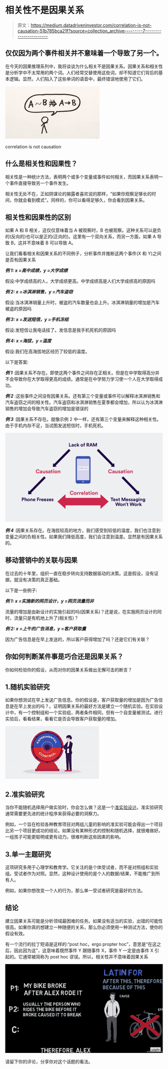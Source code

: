 # 相关性不是因果关系

> 原文：<https://medium.datadriveninvestor.com/correlation-is-not-causation-51b785bca21f?source=collection_archive---------7----------------------->

## 仅仅因为两个事件相关并不意味着一个导致了另一个。

在今天的因果推理系列中，我将谈谈为什么相关不是因果关系。因果关系和相关性是分析学中不太常用的两个词。人们经常交替使用这些词，却不知道它们背后的基本逻辑。显然，人们陷入了这些单词的语音中，最终错误地使用了它们。

![](img/02e0f85fcd7ba1b2d80b319c2bca2862.png)

correlation is not causation

## 什么是相关性和因果性？

相关性是一种统计方法，表明两个或多个变量或事件如何相关，而因果关系表明一个事件直接导致另一个事件发生。

相关性无处不在，正如阴谋论的揭露者喜欢说的那样，“如果你观察足够长的时间，你就会看到模式”。同样的，你可以看得足够久，你会看到因果关系。

## 相关性和因果性的区别

如果 A 和 B 相关，这仅仅意味着当 A 被观察时，B 也被观察。这种关系可以是负的(反向的)也可以是正的(正向的)。这里有一个双向关系，而另一方面，如果 A 导致 B，这并不意味着 B 可以导致 A。

让我们看看相关和因果关系的不同例子，分析事件并推断这两个事件(X 和 Y)之间是否有因果关系

***例 1: x =高中成绩，y =大学成绩***

假设:中学成绩高的人，大学成绩更高。中学成绩高是人们大学成绩高的原因吗

***例 2: x =冰淇淋销售，y =汽车盗窃***

假设:当冰淇淋销量上升时，被盗的汽车数量也会上升。冰淇淋销量的增加是汽车被盗的原因吗

***例 3: x =发送短信，y =手机冻结***

假设:发短信让我电话挂了。发信息是我手机死机的原因吗

***例 4: x =海拔，y =温度***

假设:我们在高海拔地区经历了较低的温度。

以下是答案:

***例 1*** :因果关系不存在。即使这两个事件之间存在正相关。但是在中学取得高分并不会导致你在大学取得更高的成绩。通常是在中学努力学习使一个人在大学取得成功。

***例 2*** :这些事件之间没有因果关系。还有第三个变量或事件可以解释冰淇淋销售和汽车盗窃之间的相关性。汽车盗窃和冰淇淋销售在夏季都会增加，所以认为冰淇淋销售的增加会导致汽车盗窃的增加是错误的

***例 3*** :因果关系不存在。就像示例 2 中一样，还有第三个变量来解释这种相关性。由于手机内存不足，当试图发送短信时，手机死机。

![](img/ec13950f614d09c15964a45ddaf6fe00.png)

***例 4*** :因果关系存在。在海拔较高的地方，我们感受到较低的温度，我们也注意到变量之间的负相关性。如果我们降低高度，我们会注意到温差。显然是有因果关系的。

## 移动营销中的关联与因果

在过去的十年里，组织一直在稳步转向支持数据驱动的决策。这是假设，没有证据，就没有决策的真正基础。

以下是一些例子:

***例 1: x =实施新的网页设计，y =网页流量而非***

流量的增加是由新设计的实施引起的吗(因果关系)？还是说，在实施网页设计的同时，流量只是有机地上升了(相关性)？

***例 2: x =上午的广告消息，y =客户获取量***

因为广告信息是在早上发送的，所以客户获得增加了吗？还是它们有关联？

## 你如何判断某件事是巧合还是因果关系？

你如何检验你的假设，从而对你的因果关系做出无懈可击的断言？

## 1.随机实验研究

如果你想测试在早上发送广告信息。你的假设是，客户获取量的增加是因为广告信息是在早上发出的吗？。证明因果关系的最好方法是建立一个随机实验。在实验设计中，有一个控制组和一个实验组，两者条件相同，但有一个自变量被测试。进行实验后，看看结果，看看它是否会导致客户获取量的增加。

![](img/b144033908ef8bfed1b050daaa92e380.png)

## 2.准实验研究

当你不能随机选择用户做实验时，你会怎么做？这是一个[准实验设计](https://en.wikipedia.org/wiki/Quasi-experiment)。准实验研究通常需要更先进的统计程序来获得必要的洞察力。

例如，一个旨在检验各种教育项目对两组儿童的影响的准实验可能会得出一个项目比另一个项目更成功的结论。如果没有某种形式的控制和随机选择，就很难做好。一组孩子可能更聪明或更有动力。很难判断这些因素的影响。

## 3.单一主题研究

这项研究多用于心理学和教育学。它关注的是个体受试者，而不是对照组和实验组。受试者作为对照。显然，这种设计使用的是个人的数据/结果，不能推广到所有人。

例如，如果你想改变一个人的行为，那么单一受试者研究是最好的方法。

## 结论

建立因果关系可能是分析领域最困难的任务。如果没有适当的实验，出错的可能性很高。如果你真的想建立一种随便的关系，那么你必须使用一种测试方法，使你的假设有效。

有一个流行的拉丁短语是这样的:“post hoc，ergo propter hoc”，意思是“在这之后，因此因为这”，这意味着既然事件 Y 跟随事件 X，事件 Y 一定是由事件 X 引起的。它通常被简称为 post hoc 谬误。所以，相关性并不意味着因果关系

![](img/b61b9bc9b0fe5bbe99b0fddf4c6b6844.png)

请留下你的评论，分享你对这个话题的看法。